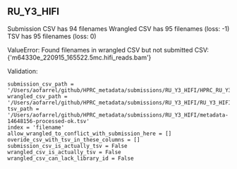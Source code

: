 ## RU_Y3_HIFI

Submission CSV has 94 filenames
Wrangled CSV has 95 filenames (loss: -1)
TSV has 95 filenames (loss: 0)

ValueError: Found filenames in wrangled CSV but not submitted CSV: {'m64330e_220915_165522.5mc.hifi_reads.bam'}

Validation:
```
submission_csv_path = '/Users/aofarrel/github/HPRC_metadata/submissions/RU_Y3_HIFI/HPRC_RU_Y3_HiFi_Metadata_Submission.csv'
wrangled_csv_path = '/Users/aofarrel/github/HPRC_metadata/submissions/RU_Y3_HIFI/RU_Y3_HIFI_data_table.csv'
tsv_path = '/Users/aofarrel/github/HPRC_metadata/submissions/RU_Y3_HIFI/metadata-14648156-processed-ok.tsv'
index = 'filename'
allow_wrangled_to_conflict_with_submission_here = []
overide_csv_with_tsv_in_these_columns = []
submission_csv_is_actually_tsv = False
wrangled_csv_is_actually_tsv = False
wrangled_csv_can_lack_library_id = False
```